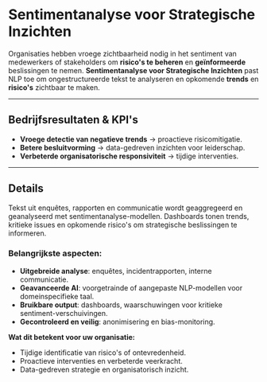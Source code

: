 # Sentimentanalyse voor Strategische Inzichten

Organisaties hebben vroege zichtbaarheid nodig in het sentiment van medewerkers of stakeholders om **risico's te beheren** en **geïnformeerde** beslissingen te nemen. **Sentimentanalyse voor Strategische Inzichten** past NLP toe om ongestructureerde tekst te analyseren en opkomende **trends** en **risico's** zichtbaar te maken.  

---

## Bedrijfsresultaten & KPI's
- **Vroege detectie van negatieve trends** → proactieve risicomitigatie.  
- **Betere besluitvorming** → data-gedreven inzichten voor leiderschap.  
- **Verbeterde organisatorische responsiviteit** → tijdige interventies.  

---
## Details

Tekst uit enquêtes, rapporten en communicatie wordt geaggregeerd en geanalyseerd met sentimentanalyse-modellen. Dashboards tonen trends, kritieke issues en opkomende risico's om strategische beslissingen te informeren.  

### Belangrijkste aspecten:
- **Uitgebreide analyse**: enquêtes, incidentrapporten, interne communicatie.  
- **Geavanceerde AI**: voorgetrainde of aangepaste NLP-modellen voor domeinspecifieke taal.  
- **Bruikbare output**: dashboards, waarschuwingen voor kritieke sentiment-verschuivingen.  
- **Gecontroleerd en veilig**: anonimisering en bias-monitoring.  

**Wat dit betekent voor uw organisatie:**  
- Tijdige identificatie van risico's of ontevredenheid.  
- Proactieve interventies en verbeterde veerkracht.  
- Data-gedreven strategie en organisatorisch inzicht.  
